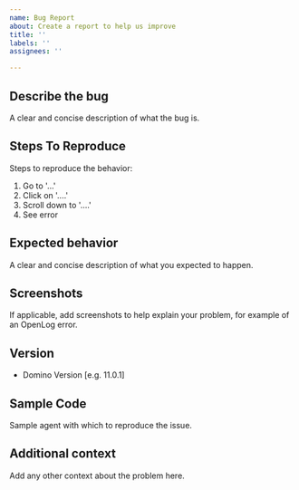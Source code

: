 ```yaml
---
name: Bug Report
about: Create a report to help us improve
title: ''
labels: ''
assignees: ''

---
```


## Describe the bug
A clear and concise description of what the bug is.

## Steps To Reproduce
Steps to reproduce the behavior:
1. Go to '...'
2. Click on '....'
3. Scroll down to '....'
4. See error

## Expected behavior
A clear and concise description of what you expected to happen.

## Screenshots
If applicable, add screenshots to help explain your problem, for example of an OpenLog error.

## Version
 - Domino Version [e.g. 11.0.1]

## Sample Code
Sample agent with which to reproduce the issue.

## Additional context
Add any other context about the problem here.
